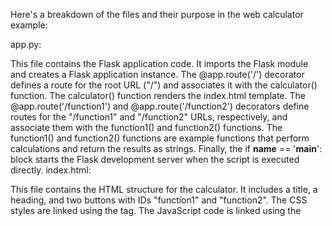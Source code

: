  Here's a breakdown of the files and their purpose in the web calculator example:

app.py:

This file contains the Flask application code.
It imports the Flask module and creates a Flask application instance.
The @app.route('/') decorator defines a route for the root URL ("/") and associates it with the calculator() function.
The calculator() function renders the index.html template.
The @app.route('/function1') and @app.route('/function2') decorators define routes for the "/function1" and "/function2" URLs, respectively, and associate them with the function1() and function2() functions.
The function1() and function2() functions are example functions that perform calculations and return the results as strings.
Finally, the if __name__ == '__main__': block starts the Flask development server when the script is executed directly.
index.html:

This file contains the HTML structure for the calculator.
It includes a title, a heading, and two buttons with IDs "function1" and "function2".
The CSS styles are linked using the <link> tag.
The JavaScript code is linked using the <script> tag.
styles.css:

This file contains the CSS styles for the calculator.
It includes styles for the body, heading, and buttons to give the calculator a centered layout and appropriate styling.
script.js:

This file contains the JavaScript code that handles button clicks and performs AJAX requests.
It listens for the "DOMContentLoaded" event, which ensures that the JavaScript code is executed after the HTML has been fully loaded.
Inside the event listener, it retrieves the button elements with the IDs "function1" and "function2".
The addEventListener() method is used to attach click event listeners to the buttons.
When a button is clicked, an AJAX request is made to the corresponding route ("/function1" or "/function2") using the Fetch API.
The response is processed, and an alert is displayed with the result.

GIT
To push your Visual Studio Code (VSC) project to a GitHub repository, you can follow these steps:

Create a new repository on GitHub:

Go to the GitHub website and sign in to your account.
Click on the "+" icon in the top-right corner and select "New repository".
Give your repository a name, optionally add a description, choose if it should be public or private, and click "Create repository".
Initialize Git in your VSC project:

Open a terminal in VSC by going to the View menu and selecting "Terminal".
Navigate to your project directory using the cd command.
Initialize Git in your project directory by running the command:
shell
Copy code
git init
Add your project files to the Git repository:

Add all the files in your project to the Git repository by running the command:
shell
Copy code
git add .
Commit your changes:

Create a commit to save the current state of your project by running the command:
shell
Copy code
git commit -m "Initial commit"
Replace "Initial commit" with an appropriate commit message that describes the changes you made.
Connect your local repository to the GitHub repository:

On the GitHub repository page, copy the repository's remote URL.
In the terminal, run the following command to add the remote repository:
shell
Copy code
git remote add origin <remote-url>
Replace <remote-url> with the URL you copied from the GitHub repository.
Push your changes to the remote repository:

Run the following command to push your local changes to the remote repository:
shell
Copy code
git push -u origin master
This command pushes the changes to the master branch. If you're working with a different branch, replace master with the appropriate branch name.
Enter your GitHub credentials:

When prompted, enter your GitHub username and password or personal access token to authenticate and push the changes.
After completing these steps, your VSC project will be pushed to the GitHub repository. You can visit your repository on GitHub to verify that the files have been successfully uploaded.

To remember:
The command git branch -M main is used to rename the default branch of a Git repository from the previous name (e.g., "master") to a new name (e.g., "main"). This command is typically used to align with more inclusive and neutral terminology.

Here's what each part of the command does:

git branch: This is the command to manage branches in Git.
-M: This is an option that specifies the mode for renaming the branch.
main: This is the new name for the branch. In this case, "main" is used as an example, but you can replace it with any desired branch name.
By executing git branch -M main, you are effectively renaming the default branch of your Git repository to "main". This command ensures that the new branch name is updated in both your local repository and the remote repository.

The command git push -u origin main is used to push the local branch "main" to the remote repository named "origin" and set it as the upstream branch.

Here's what each part of the command does:

git push: This is the command to send your local commits to a remote repository.
-u: This is an option that sets the upstream branch for the local branch being pushed. It tells Git to associate the local branch with the remote branch, enabling you to use git pull and git push without specifying the branch name in the future.
origin: This is the remote repository's name. It is typically set as "origin" by default when you clone a repository.
main: This is the branch you want to push to the remote repository. In this case, it is pushing the local branch "main" to the remote branch "main".
By executing git push -u origin main, you are pushing the local branch "main" to the remote repository and setting it as the upstream branch. This allows you to use git pull and git push without specifying the branch name in subsequent commands.

One of the most important thisng - not present in this code is the file relative to Nginx proxy and reverse proxy server. So yer you are the file of /etc/nginx/nginx.con:

user www-data;
worker_processes auto;
pid /run/nginx.pid;
include /etc/nginx/modules-enabled/*.conf;

events {
    worker_connections 1024;
    # multi_accept on;
}

http {

    ##
    # Basic Settings
    ##

    sendfile on;
    tcp_nopush on;
    tcp_nodelay on;
    keepalive_timeout 65;
    types_hash_max_size 2048;
    # server_tokens off;

    # server_names_hash_bucket_size 64;
    # server_name_in_redirect off;

    include /etc/nginx/mime.types;
    default_type application/octet-stream;

    ##
    # SSL Settings
    ##

    ssl_protocols TLSv1 TLSv1.1 TLSv1.2 TLSv1.3; # Dropping SSLv3, ref: POODLE
    ssl_prefer_server_ciphers on;

    ##
    # Logging Settings
    ##

    access_log /var/log/nginx/access.log;
    error_log /var/log/nginx/error.log;

    ##
    # Gzip Settings
    ##

    gzip on;

    # gzip_vary on;
    # gzip_proxied any;
    # gzip_comp_level 6;
    # gzip_buffers 16 8k;
    # gzip_http_version 1.1;
    # gzip_types text/plain text/css application/json application/javascript text/xml application/xml application/xml+rss text/javascript;

    ##
    # Virtual Host Configs
    ##

    include /etc/nginx/conf.d/*.conf;
    include /etc/nginx/sites-enabled/*;

    # Add server block for Flask application

    server {
        listen 80;
        server_name localhost;

        location / {
            proxy_pass http://localhost:$http_port;
            proxy_set_header Host $host;
            proxy_set_header X-Real-IP $remote_addr;
        }

        location /static {
            alias /path/to/flask_app/static;
        }
    }
}

The above code is fully functional but the new code below is integrated with websocket (ed fully functional):
user www-data;
worker_processes auto;
error_log /var/log/nginx/error.log;
pid /var/run/nginx.pid;

events {
    worker_connections 1024;
}

http {
    include /etc/nginx/mime.types;
    default_type application/octet-stream;
    log_format main '$remote_addr - $remote_user [$time_local] "$request" '
                    '$status $body_bytes_sent "$http_referer" '
                    '"$http_user_agent" "$http_x_forwarded_for"';
    access_log /var/log/nginx/access.log main;
    sendfile on;
    keepalive_timeout 65;

    ##
    # SSL Settings
    ##

    ssl_protocols TLSv1 TLSv1.1 TLSv1.2 TLSv1.3;
    ssl_prefer_server_ciphers on;

    ##
    # Gzip Settings
    ##

    gzip on;
    gzip_comp_level 4;
    gzip_types text/plain text/css application/json application/javascript text/xml application/xml application/xml+rss text/javascript;

    ##
    # Virtual Host Configs
    ##

    include /etc/nginx/conf.d/*.conf;
    include /etc/nginx/sites-enabled/*;

    # Add server block for Flask application

    server {
        listen 80;
        server_name localhost;

        location / {
            proxy_pass http://localhost:$http_port;
            proxy_set_header Host $host;
            proxy_set_header X-Real-IP $remote_addr;
        }

        location /static {
            alias /path/to/flask_app/static;
        }
    }
}

To get into account also the https: address we extend the nnginx.conf to this: 


user www-data;
worker_processes auto;
error_log /var/log/nginx/error.log;
pid /var/run/nginx.pid;

events {
    worker_connections 1024;
}

http {
    include /etc/nginx/mime.types;
    default_type application/octet-stream;
    log_format main '$remote_addr - $remote_user [$time_local] "$request" '
                    '$status $body_bytes_sent "$http_referer" '
                    '"$http_user_agent" "$http_x_forwarded_for"';
    access_log /var/log/nginx/access.log main;
    sendfile on;
    keepalive_timeout 65;

    ##
    # SSL Settings
    ##

    ssl_protocols TLSv1 TLSv1.1 TLSv1.2 TLSv1.3;
    ssl_prefer_server_ciphers on;

    ##
    # Gzip Settings
    ##

    gzip on;
    gzip_comp_level 4;
    gzip_types text/plain text/css application/json application/javascript text/xml application/xml application/xml+rss text/javascript;

    ##
    # Virtual Host Configs
    ##

    include /etc/nginx/conf.d/*.conf;
    include /etc/nginx/sites-enabled/*;

    # HTTP server block
    server {
        listen 80;
        server_name localhost;

        location / {
            proxy_pass http://localhost:$http_port;
            proxy_set_header Host $host;
            proxy_set_header X-Real-IP $remote_addr;
        }

        location /static {
            alias /path/to/flask_app/static;
        }
    }

    # HTTPS server block
    server {
        listen 443 ssl;
        server_name localhost;
        
        ssl_certificate /home/mauro/Scrivania/flask_server_2/certificate.crt;
        ssl_certificate_key /home/mauro/Scrivania/flask_server_2/ssl_certificate_key.key;

        location / {
            proxy_pass http://localhost:$http_port;
            proxy_set_header Host $host;
            proxy_set_header X-Real-IP $remote_addr;
        }

        location /static {
            alias /path/to/flask_app/static;
        }
    }
}

Attention this is the command to run to generate te 2 certificates: openssl req -x509 -newkey rsa:4096 -nodes -out /home/mauro/Scrivania/flask_server_2/ssl_certificate.crt -keyout /home/mauro/Scrivania/flask_server_2/ssl_certificate_key.key -days 365
